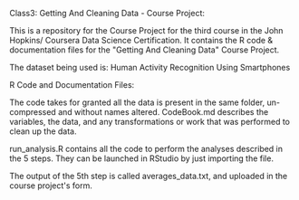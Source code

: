 Class3: Getting And Cleaning Data - Course Project:

This is a  repository for the Course Project for the third course in the John Hopkins/ Coursera Data Science Certification. It contains the R code & documentation files for the "Getting And Cleaning Data" Course Project.

The dataset being used is: Human Activity Recognition Using Smartphones

R Code and Documentation Files:

The code takes for granted all the data is present in the same folder, un-compressed and without names altered.
CodeBook.md describes the variables, the data, and any transformations or work that was performed to clean up the data.

run_analysis.R contains all the code to perform the analyses described in the 5 steps. They can be launched in RStudio by just importing the file.

The output of the 5th step is called averages_data.txt, and uploaded in the course project's form.
